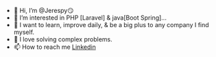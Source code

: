 - 👋 Hi, I’m @Jerespy😏
- 👀 I’m interested in PHP [Laravel] & java[Boot Spring]...
- 🌱 I want to learn, improve daily, & be a big plus to any company I find myself.
- 💞️ I love solving complex problems.
- 📫 How to reach me [Linkedin](https://www.linkedin.com/in/osah-prince)

<!---
Jerespy/Jerespy is a ✨ special ✨ repository because its `README.md` (this file) appears on your GitHub profile.
You can click the Preview link to take a look at your changes.
--->
